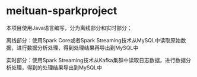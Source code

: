 # meituan-sparkproject

本项目使用Java语言编写，分为离线部分和实时部分；

离线部分：使用Spark Core或者Spark Streaming技术从MySQL中读取原始数据，进行数据分析处理，得到处理结果再导出到MySQL中

实时部分：使用Spark Streaming技术从Kafka集群中读取日志数据，进行数据分析处理，得到的处理结果导出到MySQL中
